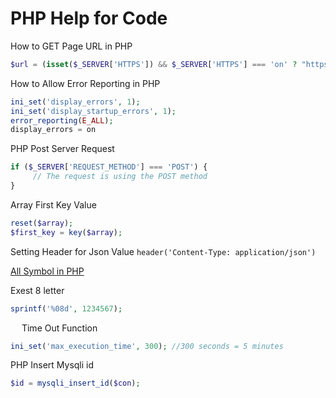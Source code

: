 # PHP Help for Code

How to GET Page URL in PHP
```php
$url = (isset($_SERVER['HTTPS']) && $_SERVER['HTTPS'] === 'on' ? "https" : "http")."://$_SERVER[HTTP_HOST]$_SERVER[REQUEST_URI]";
```

How to Allow Error Reporting in PHP
```php
ini_set('display_errors', 1);
ini_set('display_startup_errors', 1);
error_reporting(E_ALL);
display_errors = on
```

PHP Post Server Request
```php
if ($_SERVER['REQUEST_METHOD'] === 'POST') {
     // The request is using the POST method
}
```

Array First Key Value
```php
reset($array);
$first_key = key($array);
```

Setting Header for Json Value `header('Content-Type: application/json')`

[All Symbol in PHP](https://stackoverflow.com/questions/3737139/reference-what-does-this-symbol-mean-in-php)

Exest 8 letter
```php
sprintf('%08d', 1234567);
```
 
Time Out Function
```php
ini_set('max_execution_time', 300); //300 seconds = 5 minutes
```

PHP Insert Mysqli id
```php
$id = mysqli_insert_id($con);
```
